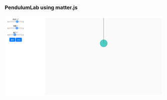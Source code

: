### PendulumLab using matter.js
![image](https://github.com/aken830806/PendulumLab/blob/master/PendulumLab.PNG)
